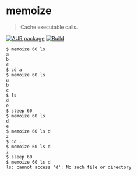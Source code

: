 # memoize

> Cache executable calls.

[![AUR package](https://img.shields.io/aur/version/memoize)](https://aur.archlinux.org/packages/memoize)
[![Build](https://img.shields.io/travis/aureooms/memoize/master.svg)](https://travis-ci.org/aureooms/memoize/branches)

```shell
$ memoize 60 ls
a
b
c
$ cd a
$ memoize 60 ls
a
b
c
$ ls
d
e
$ sleep 60
$ memoize 60 ls
d
e
$ memoize 60 ls d
z
$ cd ..
$ memoize 60 ls d
z
$ sleep 60
$ memoize 60 ls d
ls: cannot access 'd': No such file or directory
```
